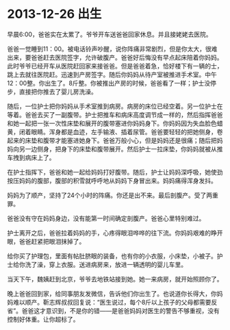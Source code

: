 # 2013-12-26 出生

早晨6:00，爸爸实在太累了。爷爷开车送爸爸回家休息。并且接姥姥去医院。

爸爸一觉睡到11：00。被电话铃声吵醒，说你阵痛非常剧烈，但是你太大，很难出来，要爸爸赶去医院签字，允许破腹产。爸爸好后悔没有早点起床陪着你妈妈。此时爷爷已经开车从医院赶回家来接爸爸。但是爸爸着急，恰好楼下有一辆的士，跳上去就往医院赶。迅速到产房签字。随后你妈妈从待产室被推进手术室。中午12：00整。你出生了。8斤整。你被推出产房的时候，爸爸看了一样；护士没停步，直接把你推去了婴儿房洗澡。

随后，一位护士把你妈妈从手术室推到病房。病房的床位已经空着。另一位护士在等着。爸爸去买了一副腹带。护士把推车和病床高度调节成一样的，然后指挥爸爸和她一起把一张一次性床垫和展开的腹带塞进你妈妈身下。你妈妈因为失血脸色蜡黄，闭着眼睛。浑身都是血迹，左手输液、插着尿管。爸爸要轻轻的把她侧身，卷起来的床垫和腹带才能塞进她身下。爸爸万般小心，但是妈妈还是很痛；随后把妈妈向另一边侧身，把身下的床垫和腹带展开。然后护士一拉床垫，你妈妈就被从推车拽到病床上了。

在护士指挥下，爸爸和她一起给妈妈打好腹带。随后，护士让妈妈深呼吸，她使劲按压妈妈的腹部，腹部的积雪就呼呼地从妈妈下身冒出来。妈妈痛得浑身发抖。

妈妈为了顺产，坚持了24个小时的阵痛。你还是出不来。最后剖腹产。受了两重罪。

爸爸没有守在妈妈身边，没有能第一时间确定剖腹产。爸爸心里特别难过。

护士离开之后，爸爸拉着妈妈的手，心疼得眼泪哗哗的往下流。你妈妈艰难的睁开眼，爸爸赶紧把眼泪抹掉了。

给你买了护理包，里面有帖肚脐眼的装备，也有你的小衣服，小床垫，小被子。护士给你洗了澡，穿上衣服。送进病房来，放进一辆透明的婴儿车里。

当天下午，魏姨赶到北京，爷爷去地铁站接到她。她一来病房，就开始照顾你了。

晚上爸爸回到家，给同事朋友发微信，告诉他们你出生了。也说道你长得大，你妈妈难以顺产。靳志辉叔叔回复说：“医生说过，每个8斤以上孩子的父母都需要反省”。爸爸这才意识到，不是你的错——是爸爸妈妈对医生的警告不够重视，没有控制好体重。让你超标了。
